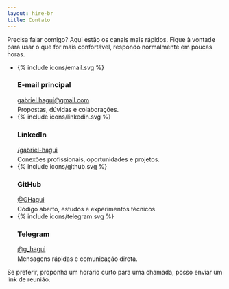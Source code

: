```yaml
---
layout: hire-br
title: Contato
---
```

Precisa falar comigo? Aqui estão os canais mais rápidos. Fique à vontade para usar o que for mais confortável, respondo normalmente em poucas horas.

<ul class="contact-grid">
	<li class="contact-card" role="group">
		<div class="contact-heading">
			{% include icons/email.svg %}
			<h3>E-mail principal</h3>
		</div>
		<div class="contact-body">
			<a class="contact-link" href="mailto:gabriel.hagui@gmail.com" aria-label="Enviar e-mail para gabriel.hagui@gmail.com">gabriel.hagui@gmail.com</a><br/>
			<p style="margin:.35rem 0 0; font-size: var(--fs-xs);">Propostas, dúvidas e colaborações.
            </p>
		</div>
	</li>
	<li class="contact-card" role="group">
		<div class="contact-heading">
			{% include icons/linkedin.svg %}
			<h3>LinkedIn</h3>
		</div>
		<div class="contact-body">
			<a class="contact-link" href="https://www.linkedin.com/in/gabriel-hagui" target="_blank" rel="noopener noreferrer" aria-label="Visitar perfil no LinkedIn">/gabriel-hagui</a>
			<p style="margin:.35rem 0 0; font-size: var(--fs-xs);">Conexões profissionais, oportunidades e projetos.</p>
		</div>
	</li>
	<li class="contact-card" role="group">
		<div class="contact-heading">
			{% include icons/github.svg %}
			<h3>GitHub</h3>
		</div>
		<div class="contact-body">
			<a class="contact-link" href="https://github.com/GHagui" target="_blank" rel="noopener noreferrer" aria-label="Ver repositórios no GitHub">@GHagui</a>
			<p style="margin:.35rem 0 0; font-size: var(--fs-xs);">Código aberto, estudos e experimentos técnicos.</p>
		</div>
	</li>
	<li class="contact-card" role="group">
		<div class="contact-heading">
			{% include icons/telegram.svg %}
			<h3>Telegram</h3>
		</div>
		<div class="contact-body">
			<a class="contact-link" href="https://t.me/g_hagui" target="_blank" rel="noopener noreferrer" aria-label="Abrir conversa no Telegram">@g_hagui</a>
			<p style="margin:.35rem 0 0; font-size: var(--fs-xs);">Mensagens rápidas e comunicação direta.</p>
		</div>
	</li>
</ul>

Se preferir, proponha um horário curto para uma chamada, posso enviar um link de reunião.